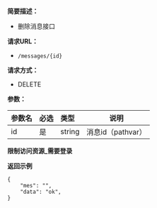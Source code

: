 
    
**简要描述：** 

- 删除消息接口

**请求URL：** 
- ` /messages/{id} `
  
**请求方式：**
- DELETE 

**参数：** 

| 参数名 | 必选 | 类型   | 说明              |
| :----- | :--- | :----- | ----------------- |
| id     | 是   | string | 消息id（pathvar） |


**限制访问资源_需要登录**

 **返回示例**

``` 
{
	"mes": "",
	"data": "ok",
}
```
